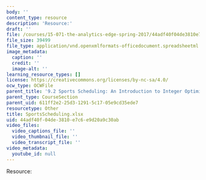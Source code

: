 ```yaml
---
body: ''
content_type: resource
description: 'Resource:'
draft: ''
file: /courses/15-071-the-analytics-edge-spring-2017/44adf40f04de3810e7c6e9d20a9c30ab_SportsScheduling.xlsx
file_size: 39499
file_type: application/vnd.openxmlformats-officedocument.spreadsheetml.sheet
image_metadata:
  caption: ''
  credit: ''
  image-alt: ''
learning_resource_types: []
license: https://creativecommons.org/licenses/by-nc-sa/4.0/
ocw_type: OCWFile
parent_title: '9.2 Sports Scheduling: An Introduction to Integer Optimization '
parent_type: CourseSection
parent_uid: 611ff2e2-25d3-1291-5c17-05e9cd35ede7
resourcetype: Other
title: SportsScheduling.xlsx
uid: 44adf40f-04de-3810-e7c6-e9d20a9c30ab
video_files:
  video_captions_file: ''
  video_thumbnail_file: ''
  video_transcript_file: ''
video_metadata:
  youtube_id: null
---
```

Resource:
